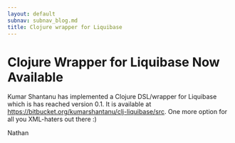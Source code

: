 ```yaml
---
layout: default
subnav: subnav_blog.md
title: Clojure wrapper for Liquibase
---
```

# Clojure Wrapper for Liquibase Now Available

Kumar Shantanu has implemented a Clojure DSL/wrapper for Liquibase which is has reached version 0.1.  It is available at https://bitbucket.org/kumarshantanu/clj-liquibase/src. One more option for all you XML-haters out there :)


Nathan
